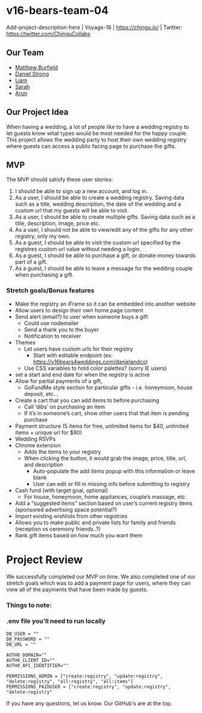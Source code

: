 # v16-bears-team-04
Add-project-description-here | Voyage-16 | https://chingu.io/ | Twitter: https://twitter.com/ChinguCollabs

## Our Team

- [Matthew Burfield](https://github.com/matthew-burfield)
- [Daniel Strong](https://github.com/dastrong)
- [Liam](https://github.com/Liam345)
- [Sarah](https://github.com/smellaphant)
- [Arun](https://github.com/ArunJose)

## Our Project Idea

When having a wedding, a lot of people like to have a wedding registry to let guests know what types would be most needed for the happy couple. This project allows the wedding party to host their own wedding registry where guests can access a public facing page to purchase the gifts.

## MVP

The MVP should satisfy these user stories:

1. I should be able to sign up a new account, and log in.
2. As a user, I should be able to create a wedding registry. Saving data such as a title, wedding description, the date of the wedding and a custom url that my guests will be able to visit.
3. As a user, I should be able to create multiple gifts. Saving data such as a title, description, image, price etc.
4. As a user, I should not be able to view/edit any of the gifts for any other registry, only my own.
5. As a guest, I should be able to visit the custom url specified by the registres custom url value without needing a login.
6. As a guest, I should be able to purchase a gift, or donate money towards part of a gift.
7. As a guest, I should be able to leave a message for the wedding couple when purchasing a gift.

### Stretch goals/Bonus features

- Make the registry an iFrame so it can be embedded into another website
- Allow users to design their own home page content
- Send alert (email?) to user when someone buys a gift
    - Could use nodemailer
    - Send a thank you to the buyer
    - Notification to receiver
- Themes
    - Let users have custom urls for their registry
        - Start with editable endpoint (ex: https://v16bears4weddings.com/danielandco)
    - Use CSS variables to hold color palettes? (sorry IE users)
- set a start and end date for when the registry is active
- Allow for partial payments of a gift,
    - GoFundMe style section for particular gifts - i.e. honeymoon, house deposit, etc…
- Create a cart that you can add items to before purchasing
    - Call ‘dibs’ on purchasing an item
    - If it’s in someone’s cart, show other users that that item is pending purchase
- Payment structure (5 items for free, unlimited items for $40, unlimited items + unique url for $80)
- Wedding RSVPs
- Chrome extension
    - Adds the items to your registry
    - When clicking the button, it would grab the image, price, title, url, and description
        - Auto-populate the add items popup with this information or leave blank
        - User can edit or fill in missing info before submitting to registry  
- Cash fund (with target goal, optional)
    - For house, honeymoon, home appliances, couple’s massage, etc.
- Add a “suggested items” section based on user’s current registry items (sponsored advertising space potential?)
- Import existing wishlists from other registries
- Allows you to make public and private lists for family and friends (reception vs ceremony friends..?) 
- Rank gift items based on how much you want them

# Project Review

We successfully completed our MVP on time. We also completed one of our stretch goals which was to add a payment page for users, where they can view all of the payments that have been made by guests.

### Things to note:


### .env file you'll need to run locally

```
DB_USER = ""
DB_PASSWORD = ""
DB_URL = ""

AUTH0_DOMAIN=""
AUTH0_CLIENT_ID=""
AUTH0_API_IDENTIFIER=""

PERMISSIONS_ADMIN = ["create:registry", "update:registry", "delete:registry", "all:registry", "all:items"]
PERMISSIONS_PAIDUSER = ["create:registry", "update:registry", "delete:registry"
```

If you have any questions, let us know. Our GitHub's are at the top.

